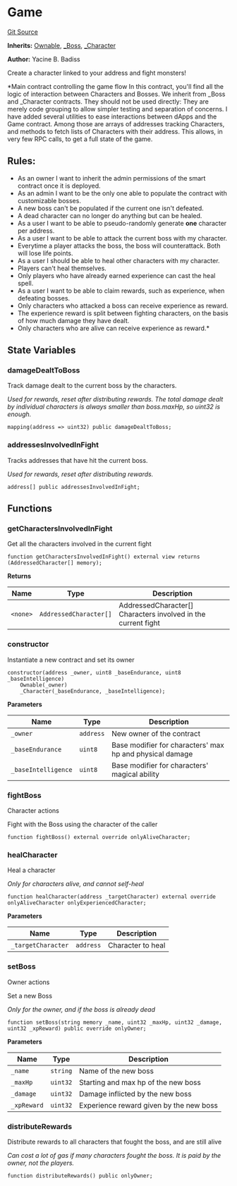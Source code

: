 # Game
[Git Source](https://github.com/YBadiss/solidity-exercise-private/blob/f14e48d2011704a0c8a698b843deeed8a3b64a94/src/Game.sol)

**Inherits:**
[Ownable](/src/utils/Ownable.sol/contract.Ownable.md), [_Boss](/src/Boss.sol/contract._Boss.md), [_Character](/src/Character.sol/contract._Character.md)

**Author:**
Yacine B. Badiss

Create a character linked to your address and fight monsters!

*Main contract controlling the game flow
In this contract, you'll find all the logic of interaction between Characters and Bosses.
We inherit from _Boss and _Character contracts. They should not be used directly: They are
merely code grouping to allow simpler testing and separation of concerns.
I have added several utilities to ease interactions between dApps and the Game contract.
Among those are arrays of addresses tracking Characters, and methods to fetch lists of Characters
with their address. This allows, in very few RPC calls, to get a full state of the game.
## Rules:
- As an owner I want to inherit the admin permissions of the smart contract once it is deployed.
- As an admin I want to be the only one able to populate the contract with customizable bosses.
- A new boss can't be populated if the current one isn't defeated.
- A dead character can no longer do anything but can be healed.
- As a user I want to be able to pseudo-randomly generate **one** character per address.
- As a user I want to be able to attack the current boss with my character.
- Everytime a player attacks the boss, the boss will counterattack. Both will lose life points.
- As a user I should be able to heal other characters with my character.
- Players can't heal themselves.
- Only players who have already earned experience can cast the heal spell.
- As a user I want to be able to claim rewards, such as experience, when defeating bosses.
- Only characters who attacked a boss can receive experience as reward.
- The experience reward is split between fighting characters, on the basis of how much damage they have dealt.
- Only characters who are alive can receive experience as reward.*


## State Variables
### damageDealtToBoss
Track damage dealt to the current boss by the characters.

*Used for rewards, reset after distributing rewards.
The total damage dealt by individual characters is always smaller than boss.maxHp, so uint32 is enough.*


```solidity
mapping(address => uint32) public damageDealtToBoss;
```


### addressesInvolvedInFight
Tracks addresses that have hit the current boss.

*Used for rewards, reset after distributing rewards.*


```solidity
address[] public addressesInvolvedInFight;
```


## Functions
### getCharactersInvolvedInFight

Get all the characters involved in the current fight


```solidity
function getCharactersInvolvedInFight() external view returns (AddressedCharacter[] memory);
```
**Returns**

|Name|Type|Description|
|----|----|-----------|
|`<none>`|`AddressedCharacter[]`|AddressedCharacter[] Characters involved in the current fight|


### constructor

Instantiate a new contract and set its owner


```solidity
constructor(address _owner, uint8 _baseEndurance, uint8 _baseIntelligence)
    Ownable(_owner)
    _Character(_baseEndurance, _baseIntelligence);
```
**Parameters**

|Name|Type|Description|
|----|----|-----------|
|`_owner`|`address`|New owner of the contract|
|`_baseEndurance`|`uint8`|Base modifier for characters' max hp and physical damage|
|`_baseIntelligence`|`uint8`|Base modifier for characters' magical ability|


### fightBoss

Character actions

Fight with the Boss using the character of the caller


```solidity
function fightBoss() external override onlyAliveCharacter;
```

### healCharacter

Heal a character

*Only for characters alive, and cannot self-heal*


```solidity
function healCharacter(address _targetCharacter) external override onlyAliveCharacter onlyExperiencedCharacter;
```
**Parameters**

|Name|Type|Description|
|----|----|-----------|
|`_targetCharacter`|`address`|Character to heal|


### setBoss

Owner actions

Set a new Boss

*Only for the owner, and if the boss is already dead*


```solidity
function setBoss(string memory _name, uint32 _maxHp, uint32 _damage, uint32 _xpReward) public override onlyOwner;
```
**Parameters**

|Name|Type|Description|
|----|----|-----------|
|`_name`|`string`|Name of the new boss|
|`_maxHp`|`uint32`|Starting and max hp of the new boss|
|`_damage`|`uint32`|Damage inflicted by the new boss|
|`_xpReward`|`uint32`|Experience reward given by the new boss|


### distributeRewards

Distribute rewards to all characters that fought the boss, and are still alive

*Can cost a lot of gas if many characters fought the boss. It is paid by the owner, not the players.*


```solidity
function distributeRewards() public onlyOwner;
```

